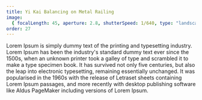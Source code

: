 ```yaml
---
title: Yi Kai Balancing on Metal Railing
image:
  { focalLength: 45, aperture: 2.8, shutterSpeed: 1/640, type: "landscape" }
order: 27
---
```


Lorem Ipsum is simply dummy text of the printing and typesetting industry. Lorem Ipsum has been the industry's standard dummy text ever since the 1500s, when an unknown printer took a galley of type and scrambled it to make a type specimen book. It has survived not only five centuries, but also the leap into electronic typesetting, remaining essentially unchanged. It was popularised in the 1960s with the release of Letraset sheets containing Lorem Ipsum passages, and more recently with desktop publishing software like Aldus PageMaker including versions of Lorem Ipsum.
